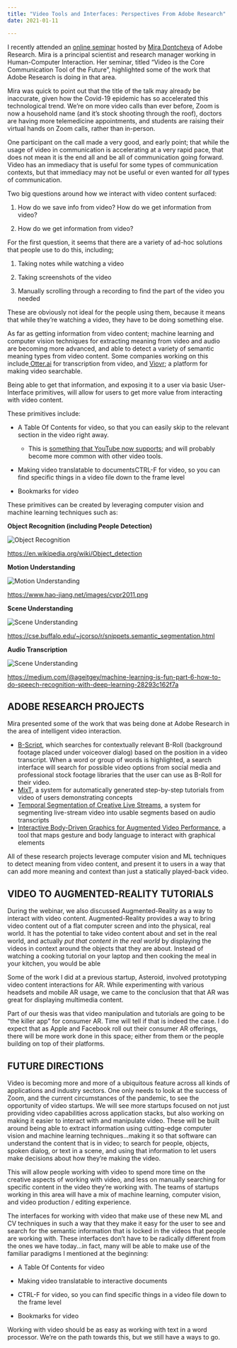 ```yaml
---
title: "Video Tools and Interfaces: Perspectives From Adobe Research"
date: 2021-01-11

---
```




I recently attended an [online seminar](https://hci.stanford.edu/courses/cs547/speaker.php?date=2020-11-20) hosted by [Mira Dontcheva](https://research.adobe.com/person/mira-dontcheva/) of Adobe Research. Mira is a principal scientist and research manager working in Human-Computer Interaction. Her seminar, titled “Video is the Core Communication Tool of the Future”, highlighted some of the work that Adobe Research is doing in that area. 

Mira was quick to point out that the title of the talk may already be inaccurate, given how the Covid-19 epidemic has so accelerated this technological trend. We’re on more video calls than ever before, Zoom is now a household name (and it’s stock shooting through the roof), doctors are having more telemedicine appointments, and students are raising their virtual hands on Zoom calls, rather than in-person. 

One participant on the call made a very good, and early point; that while the usage of video in communication is accelerating at a very rapid pace, that does not mean it is the end all and be all of communication going forward. Video has an immediacy that is useful for some types of communication contexts, but that immediacy may not be useful or even wanted for *all* types of communication. 

Two big questions around how we interact with video content surfaced:

1) How do we save info from video? How do we get information from video? 

2) How do we get information from video? 



For the first question, it seems that there are a variety of ad-hoc solutions that people use to do this, including; 

1) Taking notes while watching a video

2) Taking screenshots of the video 

3) Manually scrolling through a recording to find the part of the video you needed 



These are obviously not ideal for the people using them, because it means that while they’re watching a video, they have to be doing something else. 

As far as getting information from video content; machine learning and computer vision techniques for extracting meaning from video and audio are becoming more advanced, and able to detect a variety of semantic meaning types from video content. Some companies working on this include[ Otter.ai](https://otter.ai/) for transcription from video, and [Viovr](https://www.vidrovr.com/); a platform for making video searchable.

Being able to get that information, and exposing it to a user via basic User-Interface primitives, will allow for users to get more value from interacting with video content.

These primitives include: 

* A Table Of Contents for video, so that you can easily skip to the relevant section in the video right away. 
  * This is [something that YouTube now supports](https://www.youtube.com/watch?app=desktop&v=G-gFSVqlBvs); and will probably become more common with other video tools.

* Making video translatable to documentsCTRL-F for video, so you can find specific things in a video file down to the frame level 

* Bookmarks for video 



These primitives can be created by leveraging computer vision and machine learning techniques such as: 



**Object Recognition (including People Detection)**

![Object Recognition](/blog_assets/2020/object_recognition.jpeg)

https://en.wikipedia.org/wiki/Object_detection



**Motion Understanding**

![Motion Understanding](/blog_assets/2020/motion_understanding.png)

https://www.hao-jiang.net/images/cvpr2011.png



**Scene Understanding**

![Scene Understanding](/blog_assets/2020/scene_understanding.jpeg)

https://cse.buffalo.edu/~jcorso/r/snippets.semantic_segmentation.html



**Audio Transcription**

![Scene Understanding](/blog_assets/2020/audio_transcription.png)

https://medium.com/@ageitgey/machine-learning-is-fun-part-6-how-to-do-speech-recognition-with-deep-learning-28293c162f7a



## ADOBE RESEARCH PROJECTS

Mira presented some of the work that was being done at Adobe Research in the area of intelligent video interaction. 

* [B-Script](https://berndhuber.github.io/bscript/), which searches for contextually relevant B-Roll (background footage placed under voiceover dialog) based on the position in a video transcript. When a word or group of words is highlighted, a search interface will search for possible video options from social media and professional stock footage libraries that the user can use as B-Roll for their video. 
* [MixT](http://dontcheva.org/pubs/2012/uist12_MixT_chi.pdf), a system for automatically generated step-by-step tutorials from video of users demonstrating concepts 
* [Temporal Segmentation of Creative Live Streams](https://ailiefraser.ca/LiveStreamVideoNavigation_CHI2020.pdf), a system for segmenting live-stream video into usable segments based on audio transcripts
* [Interactive Body-Driven Graphics for Augmented Video Performance](https://rubaiathabib.me/2019/03/04/body-driven-graphics/), a tool that maps gesture and body language to interact with graphical elements 



All of these research projects leverage computer vision and ML techniques to detect meaning from video content, and present it to users in a way that can add more meaning and context than just a statically played-back video. 



## VIDEO TO AUGMENTED-REALITY TUTORIALS

During the webinar, we also discussed Augmented-Reality as a way to interact with video content. Augmented-Reality provides a way to bring video content out of a flat computer screen and into the physical, real world. It has the potential to take video content about and set in the real world, and actually *put that content in the real world* by displaying the videos in context around the objects that they are about. Instead of watching a cooking tutorial on your laptop and then cooking the meal in your kitchen, you would be able 

Some of the work I did at a previous startup, Asteroid, involved prototyping video content interactions for AR. While experimenting with various headsets and mobile AR usage, we came to the conclusion that that AR was great for displaying multimedia content. 

Part of our thesis was that video manipulation and tutorials are going to be “the killer app” for consumer AR. Time will tell if that is indeed the case. I do expect that as Apple and Facebook roll out their consumer AR offerings, there will be more work done in this space; either from them or the people building on top of their platforms. 



## FUTURE DIRECTIONS

Video is becoming more and more of a ubiquitous feature across all kinds of applications and industry sectors. One only needs to look at the success of Zoom, and the current circumstances of the pandemic, to see the opportunity of video startups. We will see more startups focused on not just providing video capabilities across application stacks, but also working on making it easier to interact with and manipulate video. These will be built around being able to extract information using cutting-edge computer vision and machine learning techniques...making it so that software can understand the content that is in video; to search for people, objects, spoken dialog, or text in a scene, and using that information to let users make decisions about how they’re making the video. 

This will allow people working with video to spend more time on the creative aspects of working with video, and less on manually searching for specific content in the video they’re working with. The teams of startups working in this area will have a mix of machine learning, computer vision, and video production / editing experience. 

The interfaces for working with video that make use of these new ML and CV techniques in such a way that they make it easy for the user to see and search for the semantic information that is locked in the videos that people are working with. These interfaces don’t have to be radically different from the ones we have today...in fact, many will be able to make use of the familiar paradigms I mentioned at the beginning:

* A Table Of Contents for video

* Making video translatable to interactive documents

* CTRL-F for video, so you can find specific things in a video file down to the frame level 

* Bookmarks for video 

Working with video should be as easy as working with text in a word processor. We’re on the path towards this, but we still have a ways to go. 